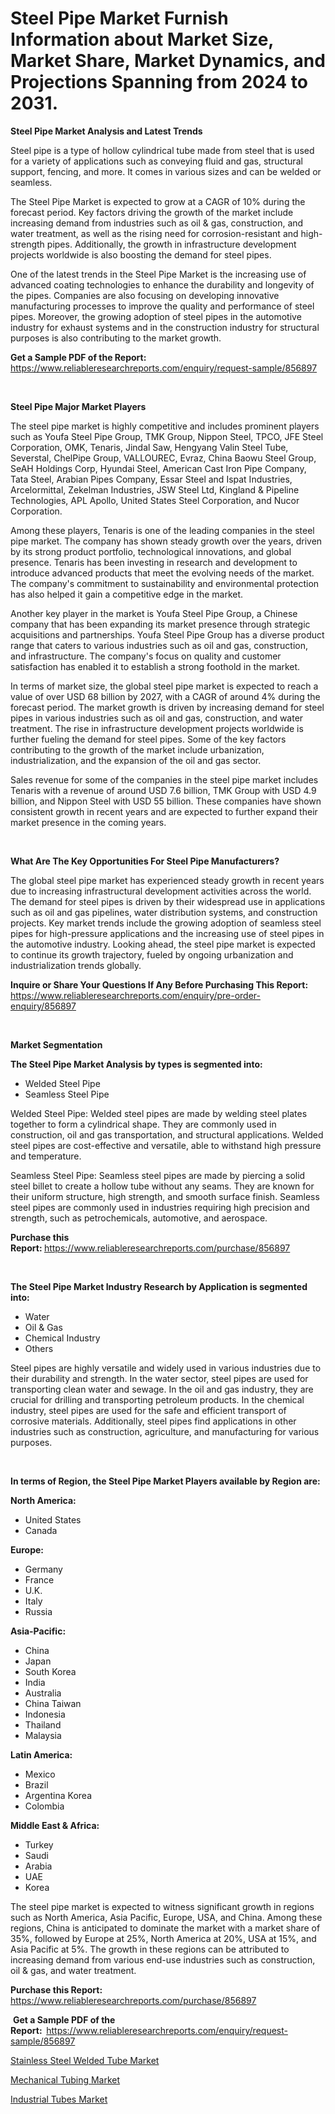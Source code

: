 <p><h1>Steel Pipe Market Furnish Information about Market Size, Market Share, Market Dynamics, and Projections Spanning from 2024 to 2031.</h1></p><p><strong>Steel Pipe Market Analysis and Latest Trends</strong></p>
<p><p>Steel pipe is a type of hollow cylindrical tube made from steel that is used for a variety of applications such as conveying fluid and gas, structural support, fencing, and more. It comes in various sizes and can be welded or seamless.</p><p>The Steel Pipe Market is expected to grow at a CAGR of 10% during the forecast period. Key factors driving the growth of the market include increasing demand from industries such as oil & gas, construction, and water treatment, as well as the rising need for corrosion-resistant and high-strength pipes. Additionally, the growth in infrastructure development projects worldwide is also boosting the demand for steel pipes.</p><p>One of the latest trends in the Steel Pipe Market is the increasing use of advanced coating technologies to enhance the durability and longevity of the pipes. Companies are also focusing on developing innovative manufacturing processes to improve the quality and performance of steel pipes. Moreover, the growing adoption of steel pipes in the automotive industry for exhaust systems and in the construction industry for structural purposes is also contributing to the market growth.</p></p>
<p><strong>Get a Sample PDF of the Report:&nbsp;</strong> <a href="https://www.reliableresearchreports.com/enquiry/request-sample/856897">https://www.reliableresearchreports.com/enquiry/request-sample/856897</a></p>
<p>&nbsp;</p>
<p><strong>Steel Pipe Major Market Players</strong></p>
<p><p>The steel pipe market is highly competitive and includes prominent players such as Youfa Steel Pipe Group, TMK Group, Nippon Steel, TPCO, JFE Steel Corporation, OMK, Tenaris, Jindal Saw, Hengyang Valin Steel Tube, Severstal, ChelPipe Group, VALLOUREC, Evraz, China Baowu Steel Group, SeAH Holdings Corp, Hyundai Steel, American Cast Iron Pipe Company, Tata Steel, Arabian Pipes Company, Essar Steel and Ispat Industries, Arcelormittal, Zekelman Industries, JSW Steel Ltd, Kingland & Pipeline Technologies, APL Apollo, United States Steel Corporation, and Nucor Corporation.</p><p>Among these players, Tenaris is one of the leading companies in the steel pipe market. The company has shown steady growth over the years, driven by its strong product portfolio, technological innovations, and global presence. Tenaris has been investing in research and development to introduce advanced products that meet the evolving needs of the market. The company's commitment to sustainability and environmental protection has also helped it gain a competitive edge in the market.</p><p>Another key player in the market is Youfa Steel Pipe Group, a Chinese company that has been expanding its market presence through strategic acquisitions and partnerships. Youfa Steel Pipe Group has a diverse product range that caters to various industries such as oil and gas, construction, and infrastructure. The company's focus on quality and customer satisfaction has enabled it to establish a strong foothold in the market.</p><p>In terms of market size, the global steel pipe market is expected to reach a value of over USD 68 billion by 2027, with a CAGR of around 4% during the forecast period. The market growth is driven by increasing demand for steel pipes in various industries such as oil and gas, construction, and water treatment. The rise in infrastructure development projects worldwide is further fueling the demand for steel pipes. Some of the key factors contributing to the growth of the market include urbanization, industrialization, and the expansion of the oil and gas sector.</p><p>Sales revenue for some of the companies in the steel pipe market includes Tenaris with a revenue of around USD 7.6 billion, TMK Group with USD 4.9 billion, and Nippon Steel with USD 55 billion. These companies have shown consistent growth in recent years and are expected to further expand their market presence in the coming years.</p></p>
<p>&nbsp;</p>
<p><strong>What Are The Key Opportunities For Steel Pipe Manufacturers?</strong></p>
<p><p>The global steel pipe market has experienced steady growth in recent years due to increasing infrastructural development activities across the world. The demand for steel pipes is driven by their widespread use in applications such as oil and gas pipelines, water distribution systems, and construction projects. Key market trends include the growing adoption of seamless steel pipes for high-pressure applications and the increasing use of steel pipes in the automotive industry. Looking ahead, the steel pipe market is expected to continue its growth trajectory, fueled by ongoing urbanization and industrialization trends globally.</p></p>
<p><strong>Inquire or Share Your Questions If Any Before Purchasing This Report:</strong> <a href="https://www.reliableresearchreports.com/enquiry/pre-order-enquiry/856897">https://www.reliableresearchreports.com/enquiry/pre-order-enquiry/856897</a></p>
<p>&nbsp;</p>
<p><strong>Market Segmentation</strong></p>
<p><strong>The Steel Pipe Market Analysis by types is segmented into:</strong></p>
<p><ul><li>Welded Steel Pipe</li><li>Seamless Steel Pipe</li></ul></p>
<p><p>Welded Steel Pipe: Welded steel pipes are made by welding steel plates together to form a cylindrical shape. They are commonly used in construction, oil and gas transportation, and structural applications. Welded steel pipes are cost-effective and versatile, able to withstand high pressure and temperature.</p><p>Seamless Steel Pipe: Seamless steel pipes are made by piercing a solid steel billet to create a hollow tube without any seams. They are known for their uniform structure, high strength, and smooth surface finish. Seamless steel pipes are commonly used in industries requiring high precision and strength, such as petrochemicals, automotive, and aerospace.</p></p>
<p><strong>Purchase this Report:&nbsp;</strong><a href="https://www.reliableresearchreports.com/purchase/856897">https://www.reliableresearchreports.com/purchase/856897</a></p>
<p>&nbsp;</p>
<p><strong>The Steel Pipe Market Industry Research by Application is segmented into:</strong></p>
<p><ul><li>Water</li><li>Oil & Gas</li><li>Chemical Industry</li><li>Others</li></ul></p>
<p><p>Steel pipes are highly versatile and widely used in various industries due to their durability and strength. In the water sector, steel pipes are used for transporting clean water and sewage. In the oil and gas industry, they are crucial for drilling and transporting petroleum products. In the chemical industry, steel pipes are used for the safe and efficient transport of corrosive materials. Additionally, steel pipes find applications in other industries such as construction, agriculture, and manufacturing for various purposes.</p></p>
<p>&nbsp;</p>
<p><strong>In terms of Region, the Steel Pipe Market Players available by Region are:</strong></p>
<p>
    <p> <strong> North America: </strong>
        <ul>
            <li>United States</li>
            <li>Canada</li>
        </ul>
        </p> 
    <p> <strong> Europe: </strong>
        <ul>
            <li>Germany</li>
            <li>France</li>
            <li>U.K.</li>
            <li>Italy</li>
            <li>Russia</li>
        </ul>
        </p> 
    <p> <strong> Asia-Pacific: </strong>
        <ul>
            <li>China</li>
            <li>Japan</li>
            <li>South Korea</li>
            <li>India</li>
            <li>Australia</li>
            <li>China Taiwan</li>
            <li>Indonesia</li>
            <li>Thailand</li>
            <li>Malaysia</li>
        </ul>
        </p> 
    <p> <strong> Latin America: </strong>
        <ul>
            <li>Mexico</li>
            <li>Brazil</li>
            <li>Argentina Korea</li>
            <li>Colombia</li>
        </ul>
        </p> 
    <p> <strong> Middle East & Africa: </strong>
        <ul>
            <li>Turkey</li>
            <li>Saudi</li>
            <li>Arabia</li>
            <li>UAE</li>
            <li>Korea</li>
        </ul>
    </p>
    </p>
<p><p>The steel pipe market is expected to witness significant growth in regions such as North America, Asia Pacific, Europe, USA, and China. Among these regions, China is anticipated to dominate the market with a market share of 35%, followed by Europe at 25%, North America at 20%, USA at 15%, and Asia Pacific at 5%. The growth in these regions can be attributed to increasing demand from various end-use industries such as construction, oil & gas, and water treatment.</p></p>
<p><strong>Purchase this Report: </strong><a href="https://www.reliableresearchreports.com/purchase/856897">https://www.reliableresearchreports.com/purchase/856897</a></p>
<p>&nbsp;<strong>Get a Sample PDF of the Report:&nbsp;&nbsp;</strong><a href="https://www.reliableresearchreports.com/enquiry/request-sample/856897">https://www.reliableresearchreports.com/enquiry/request-sample/856897</a></p>
<p><strong></strong></p>
<p><p><a href="https://github.com/redneck06/Market-Research-Report-List-2/blob/main/stainless-steel-welded-tube-market.md">Stainless Steel Welded Tube Market</a></p><p><a href="https://github.com/mauripalmi/Market-Research-Report-List-2/blob/main/mechanical-tubing-market.md">Mechanical Tubing Market</a></p><p><a href="https://github.com/nicoletavirag/Market-Research-Report-List-2/blob/main/industrial-tubes-market.md">Industrial Tubes Market</a></p></p>